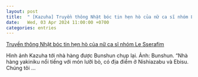 ```yaml
---
layout: post
title:  " [Kazuha] Truyền thông Nhật bóc tin hẹn hò của nữ ca sĩ nhóm Le Sserafim"
date:   Wed, 03 Apr 2024 11:00:00 +0700
categories: entries
---
```

[Truyền thông Nhật bóc tin hẹn hò của nữ ca sĩ nhóm Le Sserafim](https://eva.vn/sao-ngoai/truyen-thong-nhat-boc-tin-hen-ho-cua-nu-ca-si-nhom-le-sserafim-c338a590878.html)

Hình ảnh Kazuha tới nhà hàng được Bunshun chụp lại. Ảnh: Bunshun. “Nhà hàng yakiniku nổi tiếng với món lưỡi bò, có địa điểm ở Nishiazabu và Ebisu. Chúng tôi&nbsp;...

